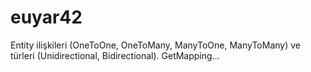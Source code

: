 # euyar42
Entity ilişkileri (OneToOne, OneToMany, ManyToOne, ManyToMany) ve türleri (Unidirectional, Bidirectional). GetMapping…
